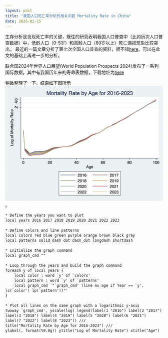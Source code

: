 ```yaml
---
layout: post
title: "我国人口死亡率分析的相关问题 Mortality Rate in China"
date: 2025-02-15
---
```


生存分析是发现死亡率的关键，既往的研究表明我国人口普查中（比如历次人口普查数据）中，低龄人口（0-5岁）和高龄人口（60岁以上）死亡漏报现象比较突出。
最近的一篇文章分析了第七次全国人口普查的资料，很不错[here](/documents/第七次人口普查数据死亡水平估计.pdf)。可以在此文的基础上再进一步的分析。

联合国2024年世界人口展望(World Population Prospects 2024)发布了一系列国际数据，其中有我国历年来的寿命表数据，下载地址为[here](https://population.un.org/wpp/downloads?folder=Standard%20Projections&group=CSV%20format)


稍微整理了一下，结果如下图所示![图1](/figures/mortalityRate2016-2023.png)。

```{Stata}
* Define the years you want to plot
local years 2016 2017 2018 2019 2020 2021 2022 2023

* Define colors and line patterns
local colors red blue green purple orange brown black gray
local patterns solid dash dot dash_dot longdash shortdash

* Initialize the graph command
local graph_cmd ""

* Loop through the years and build the graph command
foreach y of local years {
    local color : word `y' of `colors'
    local pattern : word `y' of `patterns'
    local graph_cmd `"`graph_cmd' (line mx age if Year == `y', lc(`color') lp(`pattern'))"'
}

* Plot all lines on the same graph with a logarithmic y-axis
twoway `graph_cmd', yscale(log) legend(label(1 "2016") label(2 "2017") label(3 "2018") label(4 "2019") label(5 "2020") label(6 "2021") label(7 "2022") label(8 "2023")) ///
title("Mortality Rate by Age for 2016-2023") ///
ylabel(, format(%9.0g)) ytitle("Log of Mortality Rate") xtitle("Age")
```
